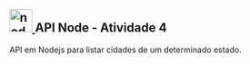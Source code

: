 ## <a href="https://nodejs.org/en/" target="_blank"> <img src="https://www.vectorlogo.zone/logos/nodejs/nodejs-icon.svg" alt="nodejs" width="40" height="40"/> </a> API Node - Atividade 4   

API em Nodejs para listar cidades de um determinado estado. 
